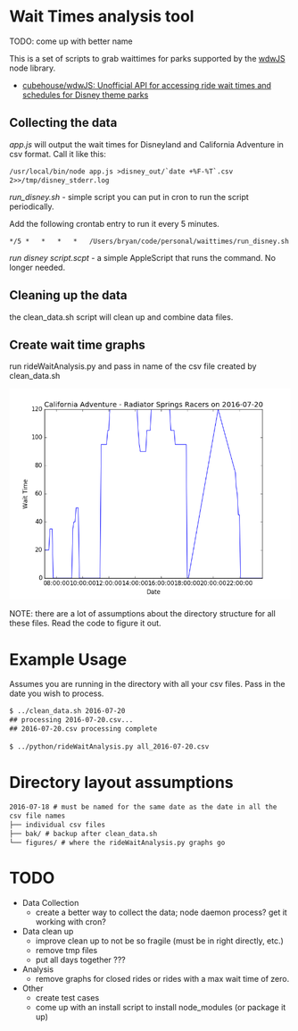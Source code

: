 # Wait Times analysis tool

TODO: come up with better name

This is a set of scripts to grab waittimes for parks supported by the [wdwJS](https://github.com/cubehouse/wdwJS) node library.

* [cubehouse/wdwJS: Unofficial API for accessing ride wait times and schedules for Disney theme parks]( https://github.com/cubehouse/wdwJS )

## Collecting the data

*app.js* will output the wait times for Disneyland and California Adventure in csv format. Call it like this:

```
/usr/local/bin/node app.js >disney_out/`date +%F-%T`.csv 2>>/tmp/disney_stderr.log
``` 

*run_disney.sh* - simple script you can put in cron to run the script periodically.

Add the following crontab entry to run it every 5 minutes. 
```
*/5	*	*	*	*	/Users/bryan/code/personal/waittimes/run_disney.sh
```

*run disney script.scpt* - a simple AppleScript that runs the command.  No longer needed.

## Cleaning up the data 

the clean_data.sh script will clean up and combine data files.

## Create wait time graphs

run rideWaitAnalysis.py and pass in name of the csv file created by clean_data.sh

![example graph](https://github.com/bgebhardt/waittimes/blob/master/California%20Adventure-Radiator%20Springs%20Racers--2016-07-20.png "Example Graph")

NOTE: there are a lot of assumptions about the directory structure for all these files.  Read the code to figure it out.


# Example Usage

Assumes you are running in the directory with all your csv files.  Pass in the date you wish to process.

```
$ ../clean_data.sh 2016-07-20
## processing 2016-07-20.csv...
## 2016-07-20.csv processing complete

$ ../python/rideWaitAnalysis.py all_2016-07-20.csv

```

# Directory layout assumptions

```
2016-07-18 # must be named for the same date as the date in all the csv file names
├── individual csv files
├── bak/ # backup after clean_data.sh
└── figures/ # where the rideWaitAnalysis.py graphs go
```

# TODO

* Data Collection
	* create a better way to collect the data; node daemon process? get it working with cron?
* Data clean up
	* improve clean up to not be so fragile (must be in right directly, etc.)
	* remove tmp files
	* put all days together ???
* Analysis
	* remove graphs for closed rides or rides with a max wait time of zero.
* Other
	* create test cases
	* come up with an install script to install node_modules (or package it up)
